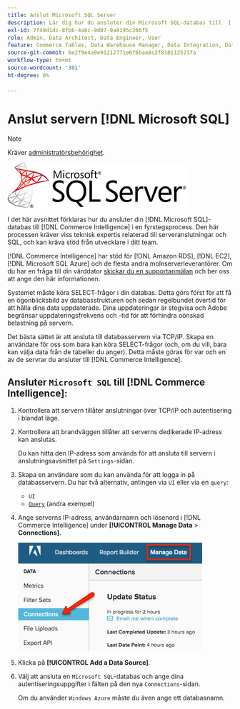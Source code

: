 ```yaml
---
title: Anslut Microsoft SQL Server
description: Lär dig hur du ansluter din Microsoft SQL-databas till  [!DNL Commerce Intelligence]  i en fyrstegsprocess.
exl-id: 7f49d1dc-8fbb-4a8c-9d07-9a8195c266f5
role: Admin, Data Architect, Data Engineer, User
feature: Commerce Tables, Data Warehouse Manager, Data Integration, Data Import/Export, SQL Report Builder
source-git-commit: 6e2f9e4a9e91212771e6f6baa8c2f8101125217a
workflow-type: tm+mt
source-wordcount: '301'
ht-degree: 0%

---
```


# Anslut servern [!DNL Microsoft SQL]

>[!NOTE]
>
>Kräver [administratörsbehörighet](../../../administrator/user-management/user-management.md).

![](../../../assets/MicrosoftSQLServer-logo.png)

I det här avsnittet förklaras hur du ansluter din [!DNL Microsoft SQL]-databas till [!DNL Commerce Intelligence] i en fyrstegsprocess. Den här processen kräver viss teknisk expertis relaterad till serveranslutningar och SQL, och kan kräva stöd från utvecklare i ditt team.

[!DNL Commerce Intelligence] har stöd för [!DNL Amazon RDS], [!DNL EC2], [!DNL Microsoft SQL Azure] och de flesta andra molnserverleverantörer. Om du har en fråga till din värddator [skickar du en supportanmälan](https://experienceleague.adobe.com/docs/commerce-knowledge-base/kb/troubleshooting/miscellaneous/mbi-service-policies.html?lang=sv-SE) och ber oss att ange den här informationen.

Systemet måste köra SELECT-frågor i din databas. Detta görs först för att få en ögonblicksbild av databasstrukturen och sedan regelbundet övertid för att hålla dina data uppdaterade. Dina uppdateringar är stegvisa och Adobe begränsar uppdateringsfrekvens och -tid för att förhindra oönskad belastning på servern.

Det bästa sättet är att ansluta till databasservern via TCP/IP. Skapa en användare för oss som bara kan köra SELECT-frågor (och, om du vill, bara kan välja data från de tabeller du anger). Detta måste göras för var och en av de servrar du ansluter till [!DNL Commerce Intelligence].

## Ansluter `Microsoft SQL` till [!DNL Commerce Intelligence]:

1. Kontrollera att servern tillåter anslutningar över TCP/IP och autentisering i blandat läge.

1. Kontrollera att brandväggen tillåter att serverns dedikerade IP-adress kan anslutas.

   Du kan hitta den IP-adress som används för att ansluta till servern i anslutningsavsnittet på `Settings`-sidan.

1. Skapa en användare som du kan använda för att logga in på databasservern. Du har två alternativ, antingen via `UI` eller via en `query`:
   * `UI`
   * [`Query`](http://sqlserverplanet.com/security/add-user) (andra exempel)

1. Ange serverns IP-adress, användarnamn och lösenord i [!DNL Commerce Intelligence] under **[!UICONTROL Manage Data** > **Connections]**.

   ![](../../../assets/manage-data-connections.png)

1. Klicka på **[!UICONTROL Add a Data Source]**.

1. Välj att ansluta en `Microsoft SQL`-databas och ange dina autentiseringsuppgifter i fälten på den nya `Connections`-sidan.

   Om du använder `Windows Azure` måste du även ange ett databasnamn.
